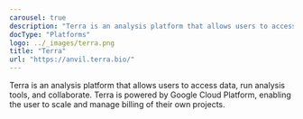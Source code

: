 ```yaml
---
carousel: true
description: "Terra is an analysis platform that allows users to access data, run analysis tools, and collaborate. Terra is powered by Google Cloud Platform, enabling the user to scale and manage billing of their own projects."
docType: "Platforms"
logo: ../_images/terra.png
title: "Terra"
url: "https://anvil.terra.bio/"
---
```

Terra is an analysis platform that allows users to access data, run analysis tools, and collaborate. Terra is powered by Google Cloud Platform, enabling the user to scale and manage billing of their own projects.
